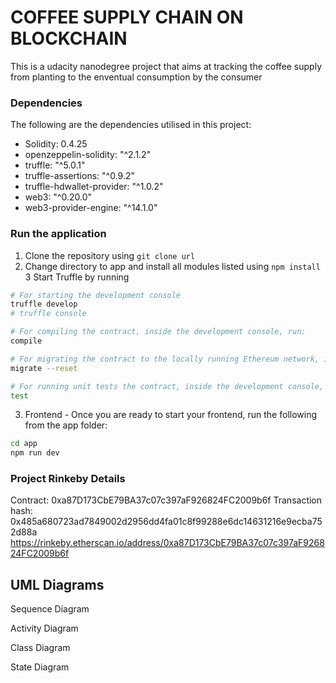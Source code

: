# COFFEE SUPPLY CHAIN ON BLOCKCHAIN
This is a udacity nanodegree project that aims at tracking the coffee supply from planting to the enventual consumption by the consumer

### Dependencies 
The following are the dependencies utilised in this project:
- Solidity: 0.4.25
- openzeppelin-solidity: "^2.1.2"
- truffle: "^5.0.1"
- truffle-assertions: "^0.9.2"
- truffle-hdwallet-provider: "^1.0.2"
- web3: "^0.20.0"
- web3-provider-engine: "^14.1.0"

### Run the application
1. Clone the repository using `git clone url`
2. Change directory to app and install all modules listed using
   `npm install`
3 Start Truffle by running
```bash
# For starting the development console
truffle develop
# truffle console

# For compiling the contract, inside the development console, run:
compile

# For migrating the contract to the locally running Ethereum network, inside the development console
migrate --reset

# For running unit tests the contract, inside the development console, run:
test
```

3. Frontend - Once you are ready to start your frontend, run the following from the app folder:
```bash
cd app
npm run dev
```

### Project Rinkeby Details
Contract: 0xa87D173CbE79BA37c07c397aF926824FC2009b6f
Transaction hash: 0x485a680723ad7849002d2956dd4fa01c8f99288e6dc14631216e9ecba752d88a
https://rinkeby.etherscan.io/address/0xa87D173CbE79BA37c07c397aF926824FC2009b6f


## UML Diagrams
Sequence Diagram

Activity Diagram

Class Diagram

State Diagram